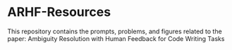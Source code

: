 # ARHF-Resources
This repository contains the prompts, problems, and figures related to the paper: Ambiguity Resolution with Human Feedback for Code Writing Tasks
